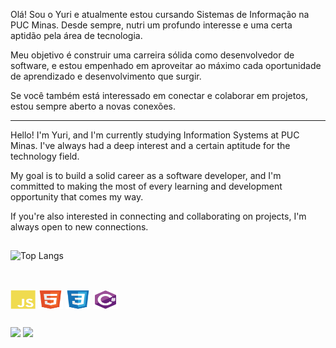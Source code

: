 Olá! Sou o Yuri e atualmente estou cursando Sistemas de Informação na PUC Minas. Desde sempre, nutri um profundo interesse e uma certa aptidão pela área de tecnologia.

Meu objetivo é construir uma carreira sólida como desenvolvedor de software, e estou empenhado em aproveitar ao máximo cada oportunidade de aprendizado e desenvolvimento que surgir.

Se você também está interessado em conectar e colaborar em projetos, estou sempre aberto a novas conexões.


------------------

Hello! I'm Yuri, and I'm currently studying Information Systems at PUC Minas. I've always had a deep interest and a certain aptitude for the technology field.

My goal is to build a solid career as a software developer, and I'm committed to making the most of every learning and development opportunity that comes my way.

If you're also interested in connecting and collaborating on projects, I'm always open to new connections.
##
![Top Langs](https://github-readme-stats.vercel.app/api/top-langs/?username=yurirafael10&layout=compact)

##
<div style="display: inline_block"><br>
  <img align="center" alt="Rafa-Js" height="30" width="40" src="https://raw.githubusercontent.com/devicons/devicon/master/icons/javascript/javascript-plain.svg">
  <img align="center" alt="Rafa-HTML" height="30" width="40" src="https://raw.githubusercontent.com/devicons/devicon/master/icons/html5/html5-original.svg">
  <img align="center" alt="Rafa-CSS" height="30" width="40" src="https://raw.githubusercontent.com/devicons/devicon/master/icons/css3/css3-original.svg">
  <img align="center" alt="Rafa-Csharp" height="30" width="40" src="https://raw.githubusercontent.com/devicons/devicon/master/icons/csharp/csharp-original.svg">
</div>

##

<div> 
  <a href = "mailto:yurilana1001@gmail.com"><img src="https://img.shields.io/badge/-Gmail-%23333?style=for-the-badge&logo=gmail&logoColor=white" target="_blank"></a>
  <a href="https://www.linkedin.com/in/yuri-lana-b3b29426b/" target="_blank"><img src="https://img.shields.io/badge/-LinkedIn-%230077B5?style=for-the-badge&logo=linkedin&logoColor=white" target="_blank"></a> 
  
</div>
